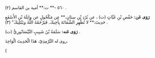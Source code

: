 ٥٦٠ -** ت:** أمية بن القاسم (٢) .

**رَوَى عَن:** حَفْصِ بْنِ غَيَّاثٍ (ت) ، عن بُرْدِ بْنِ سِنَانٍ،** عن مَكْحُولٍ عن واثِلَةَ بْنِ الأَسْقَعِ حَدِيثَ:** لا تُظْهِرِ الشَّمَاتَةَ بِأَخِيكَ. فَيَرْحَمُهُ اللَّهُ ويَبْتَلِيكَ" (٣) .

**رَوَى عَنه:** سَلَمَةُ بْنُ شَبِيبٍ النَّيْسَابُورِيُّ (ت) .

روى له التِّرْمِذِيّ، هَذَا الْحَدِيثَ الْوَاحِدَ.

(